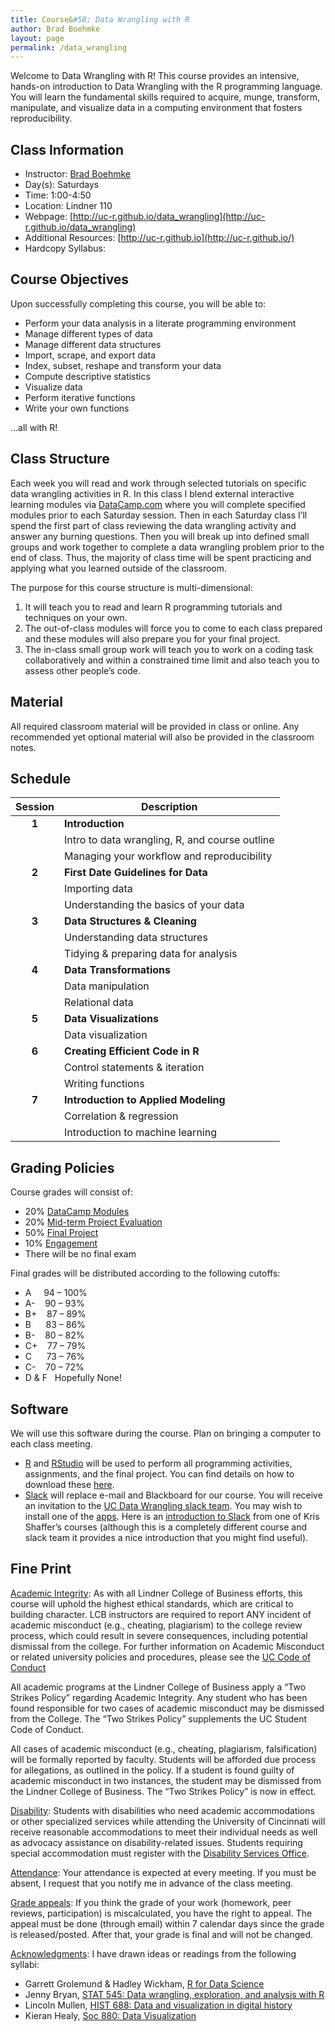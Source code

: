 ```yaml
---
title: Course&#58; Data Wrangling with R
author: Brad Boehmke
layout: page
permalink: /data_wrangling
---
```


Welcome to Data Wrangling with R! This course provides an intensive, hands-on introduction to Data Wrangling with the R programming language. You will learn the fundamental skills required to acquire, munge, transform, manipulate, and visualize data in a computing environment that fosters reproducibility.


## Class Information

* Instructor: [Brad Boehmke](http://bradleyboehmke.github.io/) &nbsp; 
  <a href="mailto:boehmkbc@ucmail.uc.edu" target="_blank" style="color:#515151;"><i class="fa fa-envelope" style="font-size:1em"></i></a> &nbsp;
  <a href="https://twitter.com/bradleyboehmke" target="_blank" style="color:#515151;"><i class="fa fa-twitter"></i></a> &nbsp;
  <a href="https://github.com/bradleyboehmke" target="_blank" style="color:#515151;"><i class="fa fa-github" style="font-size:1em"></i></a> &nbsp;
  <a href="https://www.linkedin.com/in/brad-boehmke-ph-d-9b0a257" target="_blank" style="color:#515151;"><i class="fa fa-linkedin" style="font-size:1em"></i></a>
* Day(s): Saturdays
* Time: 1:00-4:50
* Location: Lindner 110
* Webpage: [http://uc-r.github.io/data_wrangling](http://uc-r.github.io/data_wrangling)
* Additional Resources: [http://uc-r.github.io](http://uc-r.github.io/)
* Hardcopy Syllabus: &nbsp;
  <a href="https://www.dropbox.com/s/ap56ezlnzcgsel9/Data%20Wrangling%20with%20R%20Syllabus.docx?dl=1" target="_blank" style="color:#515151;"><i class="fa fa-cloud-download" style="font-size:1em"></i></a>


## Course Objectives

Upon successfully completing this course, you will be able to:

- Perform your data analysis in a literate programming environment
- Manage different types of data
- Manage different data structures
- Import, scrape, and export data
- Index, subset, reshape and transform your data
- Compute descriptive statistics
- Visualize data
- Perform iterative functions
- Write your own functions

...all with R!

## Class Structure 

Each week you will read and work through selected tutorials on specific data wrangling activities in R.  In this class I blend external interactive learning modules via [DataCamp.com](https://www.datacamp.com/groups/data-wrangling-with-r) where you will complete specified modules prior to each Saturday session. Then in each Saturday class I’ll spend the first part of class reviewing the data wrangling activity and answer any burning questions. Then you will break up into defined small groups and work together to complete a data wrangling problem prior to the end of class.  Thus, the majority of class time will be spent practicing and applying what you learned outside of the classroom.

The purpose for this course structure is multi-dimensional:

1. It will teach you to read and learn R programming tutorials and techniques on your own.  
2. The out-of-class modules will force you to come to each class prepared and these modules will also prepare you for your final project.  
3. The in-class small group work will teach you to work on a coding task collaboratively and within a constrained time limit and also teach you to assess other people’s code.


## Material

All required classroom material will be provided in class or online. Any recommended yet optional material will also be provided in the classroom notes.

## Schedule

| Session       | Description  |
|:-------------:|--------------|
| **1**         | **Introduction** &nbsp;&nbsp; <a href="http://uc-r.github.io/data_wrangling/week-1" style="color:black;"><i class="fa fa-folder-open" style="font-size:1em"></i></a> |
|               | Intro to data wrangling, R, and course outline  |
|               | Managing your workflow and reproducibility |
| **2**         | **First Date Guidelines for Data** &nbsp;&nbsp; <a href="http://uc-r.github.io/data_wrangling/week-2" style="color:black;"><i class="fa fa-folder-open" style="font-size:1em"></i></a>  |
|               | Importing data  |
|               | Understanding the basics of your data |
| **3**         | **Data Structures & Cleaning** &nbsp;&nbsp; <a href="http://uc-r.github.io/data_wrangling/week-3" style="color:black;"><i class="fa fa-folder-open" style="font-size:1em"></i></a>  |
|               | Understanding data structures
|               | Tidying & preparing data for analysis |
| **4**         | **Data Transformations**  &nbsp;&nbsp; <a href="http://uc-r.github.io/data_wrangling/week-4" style="color:black;"><i class="fa fa-folder-open" style="font-size:1em"></i></a>  |
|               | Data manipulation |
|               | Relational data |
| **5**         | **Data Visualizations**  &nbsp;&nbsp; <a href="" style="color:black;"><i class="fa fa-folder-open" style="font-size:1em"></i></a>   |
|               | Data visualization  |
| **6**         | **Creating Efficient Code in R**  &nbsp;&nbsp; <a href="" style="color:black;"><i class="fa fa-folder-open" style="font-size:1em"></i></a>   |
|               | Control statements & iteration  |
|               | Writing functions |
| **7**         | **Introduction to Applied Modeling**  &nbsp;&nbsp; <a href="" style="color:black;"><i class="fa fa-folder-open" style="font-size:1em"></i></a>   |
|               | Correlation & regression  |
|               | Introduction to machine learning |


## Grading Policies

Course grades will consist of: 

- 20% [DataCamp Modules](data_wrangling/datacamp)
- 20% [Mid-term Project Evaluation](data_wrangling/mid-term)
- 50% [Final Project](data_wrangling/final-project)
- 10% [Engagement](data_wrangling/engagement)
- There will be no final exam

Final grades will be distributed according to the following cutoffs:
		
- A &nbsp;&nbsp;&nbsp; 94 – 100% 
- A- &nbsp;&nbsp;      90 – 93%
- B+ &nbsp;&nbsp;      87 – 89%	
- B &nbsp;&nbsp;&nbsp;&nbsp; 83 – 86%
- B- &nbsp;&nbsp;      80 – 82%
- C+ &nbsp;&nbsp;      77 – 79%
- C &nbsp;&nbsp;&nbsp;&nbsp;       73 – 76%
- C- &nbsp;&nbsp;      70 – 72%
- D & F &nbsp;  Hopefully None!


## Software

We will use this software during the course. Plan on bringing a computer to each class meeting.

* [R](https://cran.r-project.org/) and [RStudio](https://www.rstudio.com/) will be used to perform all programming activities, assignments, and the final project.  You can find details on how to download these [here](http://uc-r.github.io/section2_basics#installation).
* [Slack](https://slack.com/) will replace e-mail and Blackboard for our course. You will receive an invitation to the [UC Data Wrangling slack team](https://uc-data-wrangling.slack.com/). You may wish to install one of the [apps](https://slack.com/downloads/osx). Here is an [introduction to Slack](https://vimeo.com/133692325) from one of Kris Shaffer’s courses (although this is a completely different course and slack team it provides a nice introduction that you might find useful).



## Fine Print

<u>Academic Integrity</u>: As with all Lindner College of Business efforts, this course will uphold the highest ethical standards, which are critical to building character. LCB instructors are required to report ANY incident of academic misconduct (e.g., cheating, plagiarism) to the college review process, which could result in severe consequences, including potential dismissal from the college. For further information on Academic Misconduct or related university policies and procedures, please see the [UC Code of Conduct](http://www.uc.edu/conduct/Code_of_Conduct.html)

All academic programs at the Lindner College of Business apply a “Two Strikes Policy” regarding Academic Integrity. Any student who has been found responsible for two cases of academic misconduct may be dismissed from the College. The “Two Strikes Policy” supplements the UC Student Code of Conduct.

All cases of academic misconduct (e.g., cheating, plagiarism, falsification) will be formally reported by faculty. Students will be afforded due process for allegations, as outlined in the policy. If a student is found guilty of academic misconduct in two instances, the student may be dismissed from the Lindner College of Business.  The “Two Strikes Policy” is now in effect.

<u>Disability</u>: Students with disabilities who need academic accommodations or other specialized services while attending the University of Cincinnati will receive reasonable accommodations to meet their individual needs as well as advocacy assistance on disability-related issues. Students requiring special accommodation must register with the [Disability Services Office](http://www.uc.edu/aess/disability.html).

<u>Attendance</u>: Your attendance is expected at every meeting. If you must be absent, I request that you notify me in advance of the class meeting.

<u>Grade appeals</u>: If you think the grade of your work (homework, peer reviews, participation) is miscalculated, you have the right to appeal. The appeal must be done (through email) within 7 calendar days since the grade is released/posted. After that, your grade is final and will not be changed.

<u>Acknowledgments</u>: I have drawn ideas or readings from the following syllabi:

* Garrett Grolemund & Hadley Wickham, [R for Data Science](http://r4ds.had.co.nz/index.html)
* Jenny Bryan, [STAT 545: Data wrangling, exploration, and analysis with R](http://stat545.com/)
* Lincoln Mullen, [HIST 688: Data and visualization in digital history](http://lincolnmullen.com/courses/data-dh.2016/)
* Kieran Healy, [Soc 880: Data Visualization](http://socviz.github.io/soc880/)


